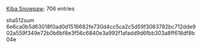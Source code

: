 [Kiba Snowpaw](https://github.com/kibasnowpaw): 706 entries

sha512sum 6e6ca0b5d63018f0ad0d1516682fe730d4cc5ca2c5d59f3063782bc712dde902a559f349e72b0b6bf8e3f56c6840e3a992f1afadd9d6fbb303a8ff618df8b04e
